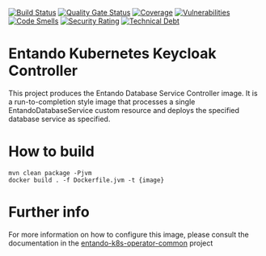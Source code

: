 [![Build Status](https://img.shields.io/endpoint?url=https%3A%2F%2Fstatusbadge-jx.apps.serv.run%2Fentando-k8s%2Fentando-k8s-database-service-controller)](https://github.com/entando-k8s/devops-results/tree/logs/jenkins-x/logs/entando-k8s/entando-k8s-database-service-controller/master)
[![Quality Gate Status](https://sonarcloud.io/api/project_badges/measure?project=entando-k8s_entando-k8s-database-service-controller&metric=alert_status)](https://sonarcloud.io/dashboard?id=entando-k8s_entando-k8s-database-service-controller)
[![Coverage](https://sonarcloud.io/api/project_badges/measure?project=entando-k8s_entando-k8s-database-service-controller&metric=coverage)](https://entando-k8s.github.io/devops-results/entando-k8s-database-service-controller/master/jacoco/index.html)
[![Vulnerabilities](https://sonarcloud.io/api/project_badges/measure?project=entando-k8s_entando-k8s-database-service-controller&metric=vulnerabilities)](https://entando-k8s.github.io/devops-results/entando-k8s-database-service-controller/master/dependency-check-report.html)
[![Code Smells](https://sonarcloud.io/api/project_badges/measure?project=entando-k8s_entando-k8s-database-service-controller&metric=code_smells)](https://sonarcloud.io/dashboard?id=entando-k8s_entando-k8s-database-service-controller)
[![Security Rating](https://sonarcloud.io/api/project_badges/measure?project=entando-k8s_entando-k8s-database-service-controller&metric=security_rating)](https://sonarcloud.io/dashboard?id=entando-k8s_entando-k8s-database-service-controller)
[![Technical Debt](https://sonarcloud.io/api/project_badges/measure?project=entando-k8s_entando-k8s-database-service-controller&metric=sqale_index)](https://sonarcloud.io/dashboard?id=entando-k8s_entando-k8s-database-service-controller)


# Entando Kubernetes Keycloak Controller

This project produces the Entando Database Service Controller image. It is a run-to-completion style image
that processes a single EntandoDatabaseService custom resource and deploys the specified database service as specified.

# How to build

```
mvn clean package -Pjvm
docker build . -f Dockerfile.jvm -t {image}
```

# Further info

For more information on how to configure this image, please consult the documentation in the [entando-k8s-operator-common](https://github.com/entando-k8s/entando-k8s-operator-common) project
